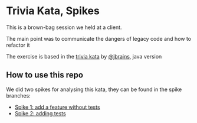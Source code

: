 # Trivia Kata, Spikes

This is a brown-bag session we held at a client.

The main point was to communicate the dangers of legacy code and how to refactor it

The exercise is based in the [trivia kata](https://github.com/jbrains/trivia) by [@jbrains](https://github.com/jbrains), java version


## How to use this repo

We did two spikes for analysing this kata, they can be found in the spike branches:

  * [Spike 1: add a feature without tests](https://github.com/alvarogarcia7/trivia-kata-spike/tree/spike/1/adding-feature-without-tests)
  * [Spike 2: adding tests](https://github.com/alvarogarcia7/trivia-kata-spike/tree/spike/2/add-tests-plus-golden-master)
